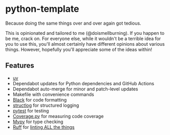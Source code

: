 # python-template

Because doing the same things over and over again got tedious.

This is opinionated and tailored to me (@doismellburning).
If you happen to be me,
crack on.
For everyone else,
while it wouldn't be a terrible idea for you to use this,
you'll almost certainly have different opinions about various things.
However, hopefully you'll appreciate some of the ideas within!

## Features

* [uv](https://docs.astral.sh/uv/)
* Dependabot updates for Python dependencies and GitHub Actions
* Dependabot auto-merge for minor and patch-level updates
* Makefile with convenience commands
* [Black](https://black.readthedocs.io/en/stable/) for code formatting
* [structlog](https://www.structlog.org/en/stable/) for structured logging
* [pytest](https://docs.pytest.org/en/stable/) for testing
* [Coverage.py](https://coverage.readthedocs.io/en/latest/) for measuring code coverage
* [Mypy](https://www.mypy-lang.org/) for type checking
* [Ruff](https://docs.astral.sh/ruff/) for [linting ALL the things](https://docs.astral.sh/ruff/rules/)
